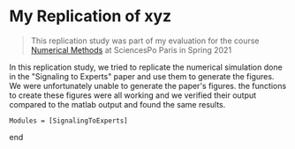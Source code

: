 # My Replication of xyz

> This replication study was part of my evaluation for the course [Numerical Methods](https://floswald.github.io/NumericalMethods/) at SciencesPo Paris in Spring 2021

In this replication study, we tried to replicate the numerical simulation done in the "Signaling to Experts" paper and use them to generate the figures. We were unfortunately unable to generate the paper's figures. the functions to create these figures were all working and we verified their output compared to the matlab output and found the same results.  

```@autodocs
Modules = [SignalingToExperts]
```


end
